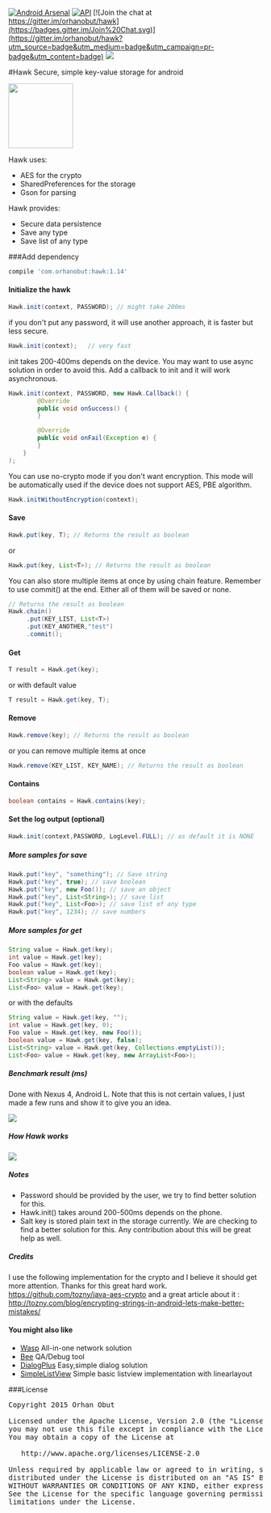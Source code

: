 [![Android Arsenal](https://img.shields.io/badge/Android%20Arsenal-Hawk-brightgreen.svg?style=flat)](https://android-arsenal.com/details/1/1568)      [![API](https://img.shields.io/badge/API-8%2B-brightgreen.svg?style=flat)](https://android-arsenal.com/api?level=8)   [![Join the chat at https://gitter.im/orhanobut/hawk](https://badges.gitter.im/Join%20Chat.svg)](https://gitter.im/orhanobut/hawk?utm_source=badge&utm_medium=badge&utm_campaign=pr-badge&utm_content=badge)  [![](https://img.shields.io/badge/AndroidWeekly-%23141-blue.svg)](http://androidweekly.net/issues/issue-141)

#Hawk
Secure, simple key-value storage for android

<img src='https://github.com/orhanobut/hawk/blob/master/images/hawk-logo.png' width='128' height='128'/>

Hawk uses:
- AES for the crypto
- SharedPreferences for the storage
- Gson for parsing

Hawk provides:
- Secure data persistence
- Save any type
- Save list of any type

###Add dependency
```groovy
compile 'com.orhanobut:hawk:1.14'
```

#### Initialize the hawk
```java
Hawk.init(context, PASSWORD); // might take 200ms
```
if you don't put any password, it will use another approach, it is faster but less secure.

```java
Hawk.init(context);   // very fast
```

init takes 200-400ms depends on the device. You may want to use async solution in order to avoid this. Add a callback to init and it will work asynchronous.
```java
Hawk.init(context, PASSWORD, new Hawk.Callback() {
        @Override
        public void onSuccess() {
        }

        @Override
        public void onFail(Exception e) {
        }
    }
);
```

You can use no-crypto mode if you don't want encryption. This mode will be automatically used if the device does not
support AES, PBE algorithm.
```java
Hawk.initWithoutEncryption(context);
```

#### Save
```java
Hawk.put(key, T); // Returns the result as boolean
```
or
```java
Hawk.put(key, List<T>); // Returns the result as boolean
```
You can also store multiple items at once by using chain feature. Remember to use commit() at the end. Either all of them will be saved or none.
```java
// Returns the result as boolean
Hawk.chain()
     .put(KEY_LIST, List<T>)
     .put(KEY_ANOTHER,"test")
     .commit();
```

#### Get
```java
T result = Hawk.get(key);
```
or with default value

```java
T result = Hawk.get(key, T);
```

#### Remove
```java
Hawk.remove(key); // Returns the result as boolean
```
or you can remove multiple items at once
```java
Hawk.remove(KEY_LIST, KEY_NAME); // Returns the result as boolean
```
#### Contains
```java
boolean contains = Hawk.contains(key);
```

#### Set the log output (optional)
```java
Hawk.init(context,PASSWORD, LogLevel.FULL); // as default it is NONE
```

##### More samples for save

```java
Hawk.put("key", "something"); // Save string
Hawk.put("key", true); // save boolean
Hawk.put("key", new Foo()); // save an object
Hawk.put("key", List<String>); // save list
Hawk.put("key", List<Foo>); // save list of any type
Hawk.put("key", 1234); // save numbers
```

##### More samples for get

```java
String value = Hawk.get(key);
int value = Hawk.get(key);
Foo value = Hawk.get(key);
boolean value = Hawk.get(key);
List<String> value = Hawk.get(key);
List<Foo> value = Hawk.get(key);
```
or with the defaults
```java
String value = Hawk.get(key, "");
int value = Hawk.get(key, 0);
Foo value = Hawk.get(key, new Foo());
boolean value = Hawk.get(key, false);
List<String> value = Hawk.get(key, Collections.emptyList());
List<Foo> value = Hawk.get(key, new ArrayList<Foo>);
```

##### Benchmark result (ms)
Done with Nexus 4, Android L. Note that this is not certain values, I just made a few runs and show it to give you an idea.

<img src='https://github.com/orhanobut/hawk/blob/master/images/benchmark.png'/>

##### How Hawk works

<img src='https://github.com/orhanobut/hawk/blob/master/images/flow-chart.png'/>

##### Notes
- Password should be provided by the user, we try to find better solution for this.
- Hawk.init() takes around 200-500ms depends on the phone.
- Salt key is stored plain text in the storage currently. We are checking to find a better solution for this. Any contribution about this will be great help as well.

##### Credits
I use the following implementation for the crypto and I believe it should get more attention. Thanks for this great hard work. https://github.com/tozny/java-aes-crypto and a great article about it : http://tozny.com/blog/encrypting-strings-in-android-lets-make-better-mistakes/

#### You might also like
- [Wasp](https://github.com/orhanobut/wasp) All-in-one network solution
- [Bee](https://github.com/orhanobut/bee) QA/Debug tool
- [DialogPlus](https://github.com/orhanobut/dialogplus) Easy,simple dialog solution
- [SimpleListView](https://github.com/orhanobut/simplelistview) Simple basic listview implementation with linearlayout

###License
<pre>
Copyright 2015 Orhan Obut

Licensed under the Apache License, Version 2.0 (the "License");
you may not use this file except in compliance with the License.
You may obtain a copy of the License at

   http://www.apache.org/licenses/LICENSE-2.0

Unless required by applicable law or agreed to in writing, software
distributed under the License is distributed on an "AS IS" BASIS,
WITHOUT WARRANTIES OR CONDITIONS OF ANY KIND, either express or implied.
See the License for the specific language governing permissions and
limitations under the License.
</pre>
